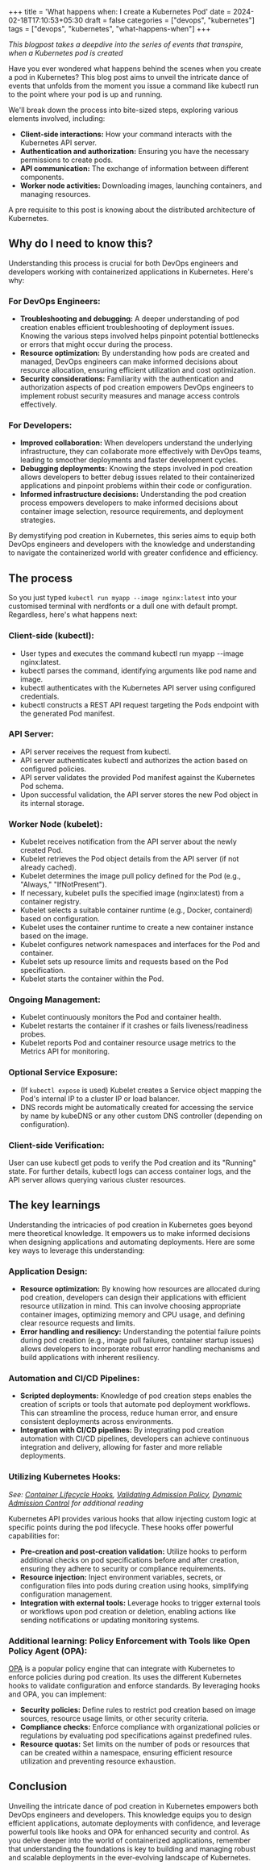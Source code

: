 +++
title = 'What happens when: I create a Kubernetes Pod'
date = 2024-02-18T17:10:53+05:30
draft = false
categories = ["devops", "kubernetes"]
tags = ["devops", "kubernetes", "what-happens-when"]
+++

_This blogpost takes a deepdive into the series of events that transpire, when a Kubernetes pod is created_

Have you ever wondered what happens behind the scenes when you create a pod in Kubernetes?
This blog post aims to unveil the intricate dance of events that unfolds from the moment
you issue a command like kubectl run to the point where your pod is up and running.

We'll break down the process into bite-sized steps, exploring various elements involved, including:

- **Client-side interactions:** How your command interacts with the Kubernetes API server.
- **Authentication and authorization:** Ensuring you have the necessary permissions to create pods.
- **API communication:** The exchange of information between different components.
- **Worker node activities:** Downloading images, launching containers, and managing resources.

A pre requisite to this post is knowing about the distributed architecture of Kubernetes.

## Why do I need to know this?

Understanding this process is crucial for both DevOps engineers and developers working with containerized applications in Kubernetes. Here's why:

### For DevOps Engineers:

- **Troubleshooting and debugging:** A deeper understanding of pod creation enables efficient troubleshooting of deployment issues. Knowing the various steps involved helps pinpoint potential bottlenecks or errors that might occur during the process.
- **Resource optimization:** By understanding how pods are created and managed, DevOps engineers can make informed decisions about resource allocation, ensuring efficient utilization and cost optimization.
- **Security considerations:** Familiarity with the authentication and authorization aspects of pod creation empowers DevOps engineers to implement robust security measures and manage access controls effectively.

### For Developers:

- **Improved collaboration:** When developers understand the underlying infrastructure, they can collaborate more effectively with DevOps teams, leading to smoother deployments and faster development cycles.
- **Debugging deployments:** Knowing the steps involved in pod creation allows developers to better debug issues related to their containerized applications and pinpoint problems within their code or configuration.
- **Informed infrastructure decisions:** Understanding the pod creation process empowers developers to make informed decisions about container image selection, resource requirements, and deployment strategies.

By demystifying pod creation in Kubernetes, this series aims to equip both DevOps engineers and developers with the knowledge and understanding to navigate the containerized world with greater confidence and efficiency.

## The process

So you just typed `kubectl run myapp --image nginx:latest` into your customised terminal with nerdfonts or a dull one with default prompt. Regardless, here's what happens next:

### Client-side (kubectl):

- User types and executes the command kubectl run myapp --image nginx:latest.
- kubectl parses the command, identifying arguments like pod name and image.
- kubectl authenticates with the Kubernetes API server using configured credentials.
- kubectl constructs a REST API request targeting the Pods endpoint with the generated Pod manifest.

### API Server:

- API server receives the request from kubectl.
- API server authenticates kubectl and authorizes the action based on configured policies.
- API server validates the provided Pod manifest against the Kubernetes Pod schema.
- Upon successful validation, the API server stores the new Pod object in its internal storage.

### Worker Node (kubelet):

- Kubelet receives notification from the API server about the newly created Pod.
- Kubelet retrieves the Pod object details from the API server (if not already cached).
- Kubelet determines the image pull policy defined for the Pod (e.g., "Always," "IfNotPresent").
- If necessary, kubelet pulls the specified image (nginx:latest) from a container registry.
- Kubelet selects a suitable container runtime (e.g., Docker, containerd) based on configuration.
- Kubelet uses the container runtime to create a new container instance based on the image.
- Kubelet configures network namespaces and interfaces for the Pod and container.
- Kubelet sets up resource limits and requests based on the Pod specification.
- Kubelet starts the container within the Pod.

### Ongoing Management:

- Kubelet continuously monitors the Pod and container health.
- Kubelet restarts the container if it crashes or fails liveness/readiness probes.
- Kubelet reports Pod and container resource usage metrics to the Metrics API for monitoring.

### Optional Service Exposure:

- (If `kubectl expose` is used) Kubelet creates a Service object mapping the Pod's internal IP to a cluster IP or load balancer.
- DNS records might be automatically created for accessing the service by name by kubeDNS or any other custom DNS controller (depending on configuration).

### Client-side Verification:

User can use kubectl get pods to verify the Pod creation and its "Running" state.
For further details, kubectl logs can access container logs, and the API server allows querying various cluster resources.

## The key learnings

Understanding the intricacies of pod creation in Kubernetes goes beyond mere theoretical knowledge. It empowers us to make informed decisions when designing applications and automating deployments. Here are some key ways to leverage this understanding:

### Application Design:

- **Resource optimization:** By knowing how resources are allocated during pod creation, developers can design their applications with efficient resource utilization in mind. This can involve choosing appropriate container images, optimizing memory and CPU usage, and defining clear resource requests and limits.
- **Error handling and resiliency:** Understanding the potential failure points during pod creation (e.g., image pull failures, container startup issues) allows developers to incorporate robust error handling mechanisms and build applications with inherent resiliency.

### Automation and CI/CD Pipelines:

- **Scripted deployments:** Knowledge of pod creation steps enables the creation of scripts or tools that automate pod deployment workflows. This can streamline the process, reduce human error, and ensure consistent deployments across environments.
- **Integration with CI/CD pipelines:** By integrating pod creation automation with CI/CD pipelines, developers can achieve continuous integration and delivery, allowing for faster and more reliable deployments.

### Utilizing Kubernetes Hooks:
_See: [Container Lifecycle Hooks](https://kubernetes.io/docs/concepts/containers/container-lifecycle-hooks/), [Validating Admission Policy](https://kubernetes.io/docs/reference/access-authn-authz/validating-admission-policy/), [Dynamic Admission Control](https://kubernetes.io/docs/reference/access-authn-authz/extensible-admission-controllers/) for additional reading_

Kubernetes API provides various hooks that allow injecting custom logic at specific points during the pod lifecycle. These hooks offer powerful capabilities for:

- **Pre-creation and post-creation validation:** Utilize hooks to perform additional checks on pod specifications before and after creation, ensuring they adhere to security or compliance requirements.
- **Resource injection:** Inject environment variables, secrets, or configuration files into pods during creation using hooks, simplifying configuration management.
- **Integration with external tools:** Leverage hooks to trigger external tools or workflows upon pod creation or deletion, enabling actions like sending notifications or updating monitoring systems.

### Additional learning: Policy Enforcement with Tools like Open Policy Agent (OPA):

[OPA](https://www.openpolicyagent.org/docs/latest/) is a popular policy engine that can integrate with Kubernetes to enforce policies during pod creation. Its uses the different Kubernetes hooks to validate configuration and enforce standards.
By leveraging hooks and OPA, you can implement:

- **Security policies:** Define rules to restrict pod creation based on image sources, resource usage limits, or other security criteria.
- **Compliance checks:** Enforce compliance with organizational policies or regulations by evaluating pod specifications against predefined rules.
- **Resource quotas:** Set limits on the number of pods or resources that can be created within a namespace, ensuring efficient resource utilization and preventing resource exhaustion.

## Conclusion

Unveiling the intricate dance of pod creation in Kubernetes empowers both DevOps engineers and developers. This knowledge equips you to design efficient applications, automate deployments with confidence, and leverage powerful tools like hooks and OPA for enhanced security and control. As you delve deeper into the world of containerized applications, remember that understanding the foundations is key to building and managing robust and scalable deployments in the ever-evolving landscape of Kubernetes.

